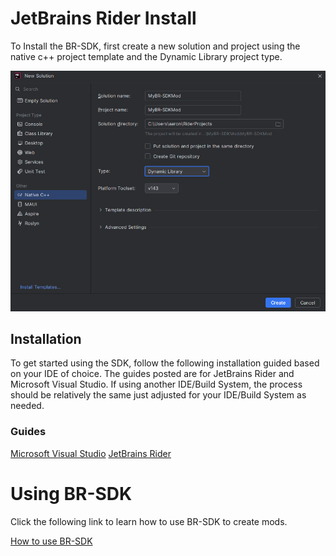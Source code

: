 # JetBrains Rider Install

To Install the BR-SDK, first create a new solution and project using the native c++ project template and the Dynamic Library project type.

![Creating the project in rider](<images/CreatingProjectRider.png> "Creating the project in rider")


## Installation

To get started using the SDK, follow the following installation guided based on your IDE of choice. The guides posted are for JetBrains Rider and Microsoft Visual Studio. If using another IDE/Build System, the process should be relatively the same just adjusted for your IDE/Build System as needed.

### Guides

[Microsoft Visual Studio](https://github.com/tubaplayerdis/BR-SDK/blob/main/Install-VS.MD)
[JetBrains Rider](https://github.com/tubaplayerdis/BR-SDK/blob/main/Install-Rider.MD)

# Using BR-SDK

Click the following link to learn how to use BR-SDK to create mods.

[How to use BR-SDK](ttps://github.com/tubaplayerdis/BR-SDK/blob/main/UsingBRSDK.MD)

